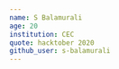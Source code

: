 ```yaml
---
name: S Balamurali
age: 20
institution: CEC
quote: hacktober 2020
github_user: s-balamurali
---
```


